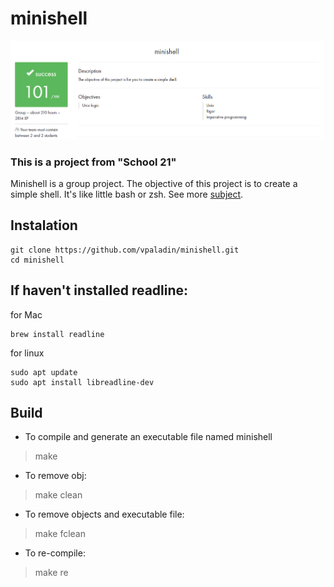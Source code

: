 # minishell

![score](https://github.com/vpaladin/minishell/blob/main/success.png)

### This is a project from  "School 21"
Minishell is a group project. The objective of this project is to create a simple shell. It's like little bash or zsh. 
See more [subject](https://github.com/vpaladin/minishell/blob/main/en.subject.pdf).

## Instalation
```
git clone https://github.com/vpaladin/minishell.git
cd minishell
```

## If haven't installed readline:
for Mac
```
brew install readline
```
for linux
```
sudo apt update
sudo apt install libreadline-dev
```

## Build

- To compile and generate an executable file named minishell
> make
- To remove obj:
> make clean
- To remove objects and executable file:
> make fclean
- To re-compile:
> make re
